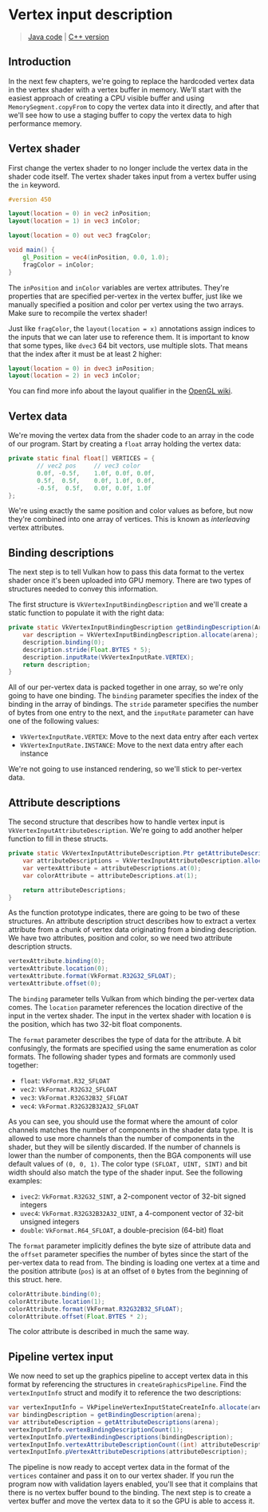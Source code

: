 # Vertex input description

> [Java code](https://github.com/chuigda/vulkan4j/tree/master/tutorial/src/main/java/tutorial/vulkan/part06/ch18/Main.java) | [C++ version](https://vulkan-tutorial.com/Vertex_buffers/Vertex_input_description)

## Introduction

In the next few chapters, we're going to replace the hardcoded vertex data in the vertex shader with a vertex buffer in memory. We'll start with the easiest approach of creating a CPU visible buffer and using `MemorySegment.copyFrom` to copy the vertex data into it directly, and after that we'll see how to use a staging buffer to copy the vertex data to high performance memory.

## Vertex shader

First change the vertex shader to no longer include the vertex data in the shader code itself. The vertex shader takes input from a vertex buffer using the `in` keyword.

```glsl
#version 450

layout(location = 0) in vec2 inPosition;
layout(location = 1) in vec3 inColor;

layout(location = 0) out vec3 fragColor;

void main() {
    gl_Position = vec4(inPosition, 0.0, 1.0);
    fragColor = inColor;
}
```

The `inPosition` and `inColor` variables are vertex attributes. They're properties that are specified per-vertex in the vertex buffer, just like we manually specified a position and color per vertex using the two arrays. Make sure to recompile the vertex shader!

Just like `fragColor`, the `layout(location = x)` annotations assign indices to the inputs that we can later use to reference them. It is important to know that some types, like `dvec3` 64 bit vectors, use multiple slots. That means that the index after it must be at least 2 higher:

```glsl
layout(location = 0) in dvec3 inPosition;
layout(location = 2) in vec3 inColor;
```

You can find more info about the layout qualifier in the [OpenGL wiki](https://www.khronos.org/opengl/wiki/Layout_Qualifier_(GLSL)).

## Vertex data

We're moving the vertex data from the shader code to an array in the code of our program. Start by creating a `float` array holding the vertex data:

```java
private static final float[] VERTICES = {
        // vec2 pos     // vec3 color
        0.0f, -0.5f,    1.0f, 0.0f, 0.0f,
        0.5f,  0.5f,    0.0f, 1.0f, 0.0f,
        -0.5f,  0.5f,   0.0f, 0.0f, 1.0f
};
```

We're using exactly the same position and color values as before, but now they're combined into one array of vertices. This is known as *interleaving* vertex attributes.

## Binding descriptions

The next step is to tell Vulkan how to pass this data format to the vertex shader once it's been uploaded into GPU memory. There are two types of structures needed to convey this information.

The first structure is `VkVertexInputBindingDescription` and we'll create a static function to populate it with the right data:

```java
private static VkVertexInputBindingDescription getBindingDescription(Arena arena) {
    var description = VkVertexInputBindingDescription.allocate(arena);
    description.binding(0);
    description.stride(Float.BYTES * 5);
    description.inputRate(VkVertexInputRate.VERTEX);
    return description;
}
```

All of our per-vertex data is packed together in one array, so we're only going to have one binding. The `binding` parameter specifies the index of the binding in the array of bindings. The `stride` parameter specifies the number of bytes from one entry to the next, and the `inputRate` parameter can have one of the following values:

- `VkVertexInputRate.VERTEX`: Move to the next data entry after each vertex
- `VkVertexInputRate.INSTANCE`: Move to the next data entry after each instance

We're not going to use instanced rendering, so we'll stick to per-vertex data.

## Attribute descriptions

The second structure that describes how to handle vertex input is `VkVertexInputAttributeDescription`. We're going to add another helper function to fill in these structs.

```java
private static VkVertexInputAttributeDescription.Ptr getAttributeDescriptions(Arena arena) {
    var attributeDescriptions = VkVertexInputAttributeDescription.allocate(arena, 2);
    var vertexAttribute = attributeDescriptions.at(0);
    var colorAttribute = attributeDescriptions.at(1);

    return attributeDescriptions;
}
```

As the function prototype indicates, there are going to be two of these structures. An attribute description struct describes how to extract a vertex attribute from a chunk of vertex data originating from a binding description. We have two attributes, position and color, so we need two attribute description structs.

```java
vertexAttribute.binding(0);
vertexAttribute.location(0);
vertexAttribute.format(VkFormat.R32G32_SFLOAT);
vertexAttribute.offset(0);
```

The `binding` parameter tells Vulkan from which binding the per-vertex data comes. The `location` parameter references the location directive of the input in the vertex shader. The input in the vertex shader with location `0` is the position, which has two 32-bit float components.

The `format` parameter describes the type of data for the attribute. A bit confusingly, the formats are specified using the same enumeration as color formats. The following shader types and formats are commonly used together:

- `float`: `VkFormat.R32_SFLOAT`
- `vec2`: `VkFormat.R32G32_SFLOAT`
- `vec3`: `VkFormat.R32G32B32_SFLOAT`
- `vec4`: `VkFormat.R32G32B32A32_SFLOAT`

As you can see, you should use the format where the amount of color channels matches the number of components in the shader data type. It is allowed to use more channels than the number of components in the shader, but they will be silently discarded. If the number of channels is lower than the number of components, then the BGA components will use default values of `(0, 0, 1)`. The color type `(SFLOAT, UINT, SINT)` and bit width should also match the type of the shader input. See the following examples:

- `ivec2`: `VkFormat.R32G32_SINT`, a 2-component vector of 32-bit signed integers
- `uvec4`: `VkFormat.R32G32B32A32_UINT`, a 4-component vector of 32-bit unsigned integers
- `double`: `VkFormat.R64_SFLOAT`, a double-precision (64-bit) float

The `format` parameter implicitly defines the byte size of attribute data and the `offset` parameter specifies the number of bytes since the start of the per-vertex data to read from. The binding is loading one vertex at a time and the position attribute (`pos`) is at an offset of `0` bytes from the beginning of this struct. here.

```java
colorAttribute.binding(0);
colorAttribute.location(1);
colorAttribute.format(VkFormat.R32G32B32_SFLOAT);
colorAttribute.offset(Float.BYTES * 2);
```

The color attribute is described in much the same way.

## Pipeline vertex input

We now need to set up the graphics pipeline to accept vertex data in this format by referencing the structures in `createGraphicsPipeline`. Find the `vertexInputInfo` struct and modify it to reference the two descriptions:

```java
var vertexInputInfo = VkPipelineVertexInputStateCreateInfo.allocate(arena);
var bindingDescription = getBindingDescription(arena);
var attributeDescription = getAttributeDescriptions(arena);
vertexInputInfo.vertexBindingDescriptionCount(1);
vertexInputInfo.pVertexBindingDescriptions(bindingDescription);
vertexInputInfo.vertexAttributeDescriptionCount((int) attributeDescription.size());
vertexInputInfo.pVertexAttributeDescriptions(attributeDescription);
```

The pipeline is now ready to accept vertex data in the format of the `vertices` container and pass it on to our vertex shader. If you run the program now with validation layers enabled, you'll see that it complains that there is no vertex buffer bound to the binding. The next step is to create a vertex buffer and move the vertex data to it so the GPU is able to access it.
